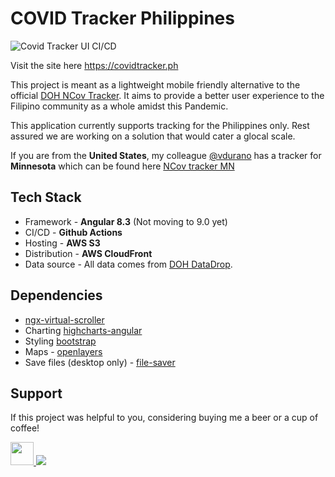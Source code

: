 # COVID Tracker Philippines

![Covid Tracker UI CI/CD](https://github.com/covidtrackerph/covidtracker-ui/workflows/Covid%20Tracker%20UI%20CI/CD/badge.svg?branch=master)

Visit the site here https://covidtracker.ph

This project is meant as a lightweight mobile friendly alternative to the official [DOH NCov Tracker](https://ncovtracker.doh.gov.ph/). It aims to provide a better user experience to the Filipino community as a whole amidst this Pandemic.

This application currently supports tracking for the Philippines only. Rest assured we are working on a solution that would cater a glocal scale.

If you are from the **United States**, my colleague [@vdurano](https://github.com/proudmonkey) has a tracker for **Minnesota** which can be found here [NCov tracker MN]( http://trackncov.vmsdurano.com/)

## Tech Stack

- Framework - **Angular 8.3** (Not moving to 9.0 yet)
- CI/CD - **Github Actions**
- Hosting - **AWS S3**
- Distribution - **AWS CloudFront**
- Data source - All data comes from [DOH DataDrop](http://bit.ly/dohcovid19data).

## Dependencies
- [ngx-virtual-scroller](https://www.npmjs.com/package/ngx-virtual-scroller)
- Charting [highcharts-angular](https://www.npmjs.com/package/highcharts-angular)
- Styling [bootstrap](https://getbootstrap.com)
- Maps - [openlayers](https://www.npmjs.com/package/ol)
- Save files (desktop only) - [file-saver](https://www.npmjs.com/package/file-saver)

## Support

If this project was helpful to you, considering buying me a beer or a cup of coffee! 

<div class="donate">
<a href="https://www.paypal.me/judedaryl">
    <img src="https://proudmonkeystorage.blob.core.windows.net/cdn/common/donate_paypal.svg" height="37">
</a>
<a href="https://www.buymeacoffee.com/exkpSj2">
    <img src="https://proudmonkeystorage.blob.core.windows.net/cdn/common/donate_coffee.png"></a>
</div>


